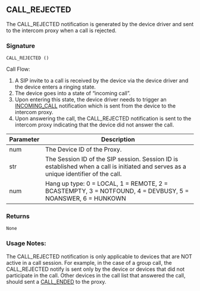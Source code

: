 ## CALL\_REJECTED

The CALL\_REJECTED notification is generated by the device driver and sent to the intercom proxy when a call is rejected.


### Signature

`CALL_REJECTED ()`


Call Flow:

1. A SIP invite to a call is received by the device via the device driver and the device enters a ringing state. 
2. The device goes into a state of “incoming call”. 
3. Upon entering this state, the device driver needs to trigger an [INCOMING\_CALL][1] notification which is sent from the device to the intercom proxy.
4. Upon answering the call, the CALL\_REJECTED notification is sent to the intercom proxy indicating that the device did not answer the call.



| Parameter | Description |
| --- | --- |
| num | The Device ID of the Proxy. |
| str | The Session ID of the SIP session. Session ID is established when a call is initiated and serves as a unique identifier of the call. | |
| num | Hang up type: 0 = LOCAL, 1 = REMOTE, 2 = BCASTEMPTY, 3 = NOTFOUND, 4 = DEVBUSY, 5 = NOANSWER, 6 = HUNKOWN |  


### Returns

`None`


### Usage Notes:

The CALL\_REJECTED notification is only applicable to devices that are NOT active in a call session. For example, in the case of a group call, the CALL\_REJECTED notify is sent only by the device or devices that did not participate in the call. Other devices in the call list that answered the call,  should sent a [CALL\_ENDED][2] to the proxy. 


[1]:	https://snap-one.github.io/docs-driverworks-proxyprotocol/#intercom-call-notifications-incoming_call
[2]:	https://snap-one.github.io/docs-driverworks-proxyprotocol/#intercom-call-notifications-call_ended
